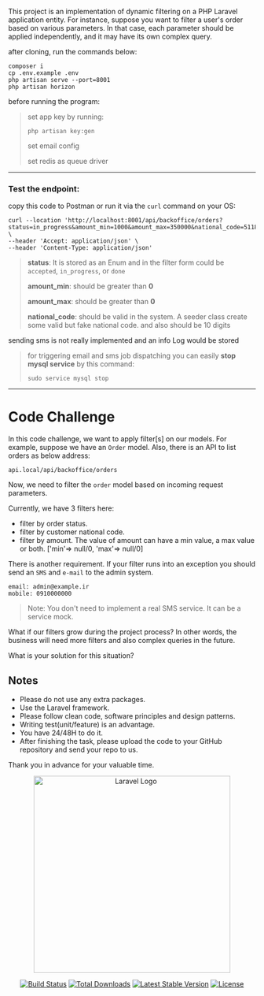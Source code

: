 This project is an implementation of dynamic filtering on a PHP Laravel application entity.
For instance, suppose you want to filter a user's order based on various parameters.
In that case, each parameter should be applied independently, and it may have
its own complex query. 

after cloning, run the commands below:
```shell
composer i
cp .env.example .env
php artisan serve --port=8001
php artisan horizon
```
before running the program:
> set app key by running:
>```shell
>php artisan key:gen
>```
> 
> set email config
> 
> set redis as queue driver 

---
### Test the endpoint:

copy this code to Postman or run it via the `curl` command on your OS:

```
curl --location 'http://localhost:8001/api/backoffice/orders?status=in_progress&amount_min=1000&amount_max=350000&national_code=5118437458' \
--header 'Accept: application/json' \
--header 'Content-Type: application/json'
```
>**status**: It is stored as an Enum and in the filter form could be `accepted`, `in_progress`, or `done`
>
>**amount_min**: should be greater than **0**
>
>**amount_max**: should be greater than **0**
> 
>**national_code**: should be valid in the system. A seeder class create some valid but fake national code. and also should be 10 digits

sending sms is not really implemented and an info Log would be stored 
>for triggering email and sms job dispatching you can easily __stop mysql service__ by this command:
>```shell
>sudo service mysql stop
>````
>       
>

---

# Code Challenge
In this code challenge, we want to apply filter[s] on our models.
For example, suppose we have an `Order` model. Also, there is an API to list orders as below address:

```http request
api.local/api/backoffice/orders
```
Now, we need to filter the `order` model based on incoming request parameters.

Currently, we have 3 filters here:

- filter by order status.
- filter by customer national code.
- filter by amount. The value of amount can have a min value, a max value or both.
  ['min'=> null/0, 'max'=> null/0]

There is another requirement. If your filter runs into an exception you should send an `SMS` and `e-mail` to the admin system.
```
email: admin@example.ir
mobile: 0910000000
```
> Note: You don't need to implement a real SMS service. It can be a service mock.


What if our filters grow during the project process?
In other words, the business will need more filters and also complex queries in the future.

What is your solution for this situation?


## Notes
- Please do not use any extra packages.
- Use the Laravel framework.
- Please follow clean code, software principles and design patterns.
- Writing test(unit/feature) is an advantage.
- You have 24/48H to do it.
- After finishing the task, please upload the code to your GitHub repository and send your repo to us.


Thank you in advance for your valuable time.





<p align="center"><a href="https://laravel.com" target="_blank"><img src="https://raw.githubusercontent.com/laravel/art/master/logo-lockup/5%20SVG/2%20CMYK/1%20Full%20Color/laravel-logolockup-cmyk-red.svg" width="400" alt="Laravel Logo"></a></p>

<p align="center">
<a href="https://github.com/laravel/framework/actions"><img src="https://github.com/laravel/framework/workflows/tests/badge.svg" alt="Build Status"></a>
<a href="https://packagist.org/packages/laravel/framework"><img src="https://img.shields.io/packagist/dt/laravel/framework" alt="Total Downloads"></a>
<a href="https://packagist.org/packages/laravel/framework"><img src="https://img.shields.io/packagist/v/laravel/framework" alt="Latest Stable Version"></a>
<a href="https://packagist.org/packages/laravel/framework"><img src="https://img.shields.io/packagist/l/laravel/framework" alt="License"></a>
</p>

